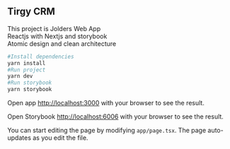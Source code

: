 ## Tirgy CRM

This project is Jolders Web App
<br/>
Reactjs with Nextjs and storybook
<br/>
Atomic design and clean architecture

```bash
#Install dependencies
yarn install
#Run project
yarn dev
#Run storybook
yarn storybook
```

Open app [http://localhost:3000](http://localhost:3000) with your browser to see the result.

Open Storybook [http://localhost:6006](http://localhost:6006) with your browser to see the result.

You can start editing the page by modifying `app/page.tsx`. The page auto-updates as you edit the file.
